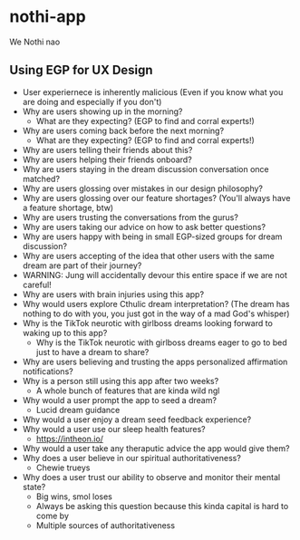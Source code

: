 # nothi-app

We Nothi nao

## Using EGP for UX Design

- User experiernece is inherently malicious (Even if you know what you are doing and especially if you don't)
- Why are users showing up in the morning?
  - What are they expecting? (EGP to find and corral experts!)
- Why are users coming back before the next morning?
  - What are they expecting? (EGP to find and corral experts!)
- Why are users telling their friends about this?
- Why are users helping their friends onboard?
- Why are users staying in the dream discussion conversation once matched?
- Why are users glossing over mistakes in our design philosophy?
- Why are users glossing over our feature shortages? (You'll always have a feature shortage, btw)
- Why are users trusting the conversations from the gurus?
- Why are users taking our advice on how to ask better questions?
- Why are users happy with being in small EGP-sized groups for dream discussion?
- Why are users accepting of the idea that other users with the same dream are part of their journey?
- WARNING: Jung will accidentally devour this entire space if we are not careful!
- Why are users with brain injuries using this app?
- Why would users explore Cthulic dream interpretation? (The dream has nothing to do with you, you just got in the way of a mad God's whisper)
- Why is the TikTok neurotic with girlboss dreams looking forward to waking up to this app?
  - Why is the TikTok neurotic with girlboss dreams eager to go to bed just to have a dream to share?
- Why are users believing and trusting the apps personalized affirmation notifications?
- Why is a person still using this app after two weeks?
  - A whole bunch of features that are kinda wild ngl
- Why would a user prompt the app to seed a dream?
  - Lucid dream guidance
- Why would a user enjoy a dream seed feedback experience?
- Why would a user use our sleep health features?
  - https://intheon.io/
- Why would a user take any theraputic advice the app would give them?
- Why does a user believe in our spiritual authoritativeness?
  - Chewie trueys
- Why does a user trust our ability to observe and monitor their mental state?
  - Big wins, smol loses
  - Always be asking this question because this kinda capital is hard to come by
  - Multiple sources of authoritativeness
